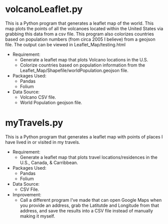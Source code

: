 # volcanoLeaflet.py
This is a Python program that generates a leaflet map of the world. This map plots the points
of all the volcanoes located within the United States via grabbing this data from a csv file. This program also colorizes countries based on population numbers (from circa 2005 I believe) from a geojson file. The output can be viewed in Leaflet_Map/testing.html

- Requirement:
	- Generate a leaflet map that plots Volcano locations in the U.S.
	- Colorize countries based on population information from the Leaflet_Map/Shapefile/worldPopulation.geojson file.
- Packages Used:
	- Pandas
	- Folium
- Data Source:
	- Volcano CSV file.
	- World Population geojson file.
	
# myTravels.py
This is a Python program that generates a leaflet map with points of places I have lived in or visited in my travels.
- Requirement:
	- Generate a leaflet map that plots travel locations/residences in the U.S., Canada, & Carribbean.
- Packages Used:
	- Pandas
	- Folium
- Data Source:
	- CSV File.
- Improvement:
	- Call a different program I've made that can open Google Maps when you provide an address, grab the Latitutde and Longitude from that address, and save the results into a CSV file instead of manually making it myself.